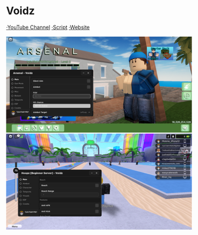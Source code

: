 # Voidz
[·YouTube Channel](https://www.youtube.com/channel/UC9R30r3RanVhs0CkPpFb8iA)  [·Script](https://raw.githubusercontent.com/RTrade/Voidz/main/other-scripts/Loadstring.lua)  [·Website](https://rtrade.github.io)
<br>
<br>
![arsenal](other-scripts/ss/RobloxScreenShot20230204_125239167.png)
![hoopz](other-scripts/ss/RobloxScreenShot20230204_131925959.png)
<br>
